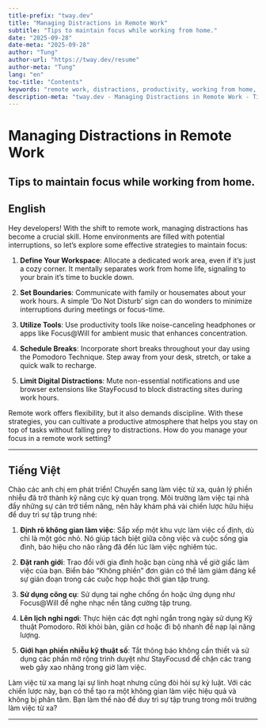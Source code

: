 ```yaml
---
title-prefix: "tway.dev"
title: "Managing Distractions in Remote Work"
subtitle: "Tips to maintain focus while working from home."
date: "2025-09-28"
date-meta: "2025-09-28"
author: "Tung"
author-url: "https://tway.dev/resume"
author-meta: "Tung"
lang: "en"
toc-title: "Contents"
keywords: "remote work, distractions, productivity, working from home, focus"
description-meta: "tway.dev - Managing Distractions in Remote Work - Tips to maintain focus while working from home."
---
```


# Managing Distractions in Remote Work
## Tips to maintain focus while working from home.

## English
Hey developers! With the shift to remote work, managing distractions has become a crucial skill. Home environments are filled with potential interruptions, so let’s explore some effective strategies to maintain focus:

1. **Define Your Workspace**: Allocate a dedicated work area, even if it’s just a cozy corner. It mentally separates work from home life, signaling to your brain it’s time to buckle down.

2. **Set Boundaries**: Communicate with family or housemates about your work hours. A simple ‘Do Not Disturb’ sign can do wonders to minimize interruptions during meetings or focus-time.

3. **Utilize Tools**: Use productivity tools like noise-canceling headphones or apps like Focus@Will for ambient music that enhances concentration.

4. **Schedule Breaks**: Incorporate short breaks throughout your day using the Pomodoro Technique. Step away from your desk, stretch, or take a quick walk to recharge.

5. **Limit Digital Distractions**: Mute non-essential notifications and use browser extensions like StayFocusd to block distracting sites during work hours.

Remote work offers flexibility, but it also demands discipline. With these strategies, you can cultivate a productive atmosphere that helps you stay on top of tasks without falling prey to distractions. How do you manage your focus in a remote work setting?

---

## Tiếng Việt
Chào các anh chị em phát triển! Chuyển sang làm việc từ xa, quản lý phiền nhiễu đã trở thành kỹ năng cực kỳ quan trọng. Môi trường làm việc tại nhà đầy những sự cản trở tiềm năng, nên hãy khám phá vài chiến lược hữu hiệu để duy trì sự tập trung nhé:

1. **Định rõ không gian làm việc**: Sắp xếp một khu vực làm việc cố định, dù chỉ là một góc nhỏ. Nó giúp tách biệt giữa công việc và cuộc sống gia đình, báo hiệu cho não rằng đã đến lúc làm việc nghiêm túc.

2. **Đặt ranh giới**: Trao đổi với gia đình hoặc bạn cùng nhà về giờ giấc làm việc của bạn. Biển báo “Không phiền” đơn giản có thể làm giảm đáng kể sự gián đoạn trong các cuộc họp hoặc thời gian tập trung.

3. **Sử dụng công cụ**: Sử dụng tai nghe chống ồn hoặc ứng dụng như Focus@Will để nghe nhạc nền tăng cường tập trung.

4. **Lên lịch nghỉ ngơi**: Thực hiện các đợt nghỉ ngắn trong ngày sử dụng Kỹ thuật Pomodoro. Rời khỏi bàn, giãn cơ hoặc đi bộ nhanh để nạp lại năng lượng.

5. **Giới hạn phiền nhiễu kỹ thuật số**: Tắt thông báo không cần thiết và sử dụng các phần mở rộng trình duyệt như StayFocusd để chặn các trang web gây xao nhãng trong giờ làm việc.

Làm việc từ xa mang lại sự linh hoạt nhưng cũng đòi hỏi sự kỷ luật. Với các chiến lược này, bạn có thể tạo ra một không gian làm việc hiệu quả và không bị phân tâm. Bạn làm thế nào để duy trì sự tập trung trong môi trường làm việc từ xa?

---